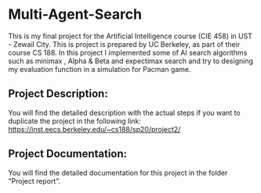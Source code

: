 # Multi-Agent-Search
This is my final project for the Artificial Intelligence course (CIE 458) in UST - Zewail City. This is project is prepared by UC Berkeley, as part of their course CS 188. In this project I implemented some of AI search algorithms such as minimax , Alpha &amp; Beta and expectimax search and try to designing my evaluation function in a simulation for Pacman game.

## Project Description:
You will find the detailed description with the actual steps if you want to duplicate the project in the following link: https://inst.eecs.berkeley.edu/~cs188/sp20/project2/

## Project Documentation:
You will find the detailed documentation for this project in the folder "Project report".
